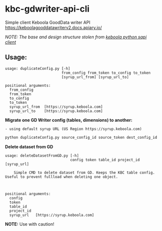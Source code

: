 
# kbc-gdwriter-api-cli
Simple client Keboola GoodData writer API https://keboolagooddatawriterv2.docs.apiary.io/

*NOTE: The base and design structure stolen from [keboola python sapi client](https://github.com/keboola/sapi-python-client)* 

## Usage:
```
usage: duplicateConfig.py [-h]
                          from_config from_token to_config to_token
                          [syrup_url_from] [syrup_url_to]

positional arguments:
  from_config
  from_token
  to_config
  to_token
  syrup_url_from  [https://syrup.keboola.com]
  syrup_url_to    [https://syrup.keboola.com]

```

**Migrate one GD Writer config (tables, dimensions) to another:** 

	- using default syrup URL (US Region https://syrup.keboola.com)
```python
python duplicateConfig.py source_config_id source_token dest_config_id dest_token
```

**Delete dataset from GD**

```
usage: deleteDatasetFromGD.py [-h]
                              config token table_id project_id [syrup_url]

    Simple CMD to delete dataset from GD. Keeps the KBC table config. Useful to prevent fullload when deleting one object.



positional arguments:
  config
  token
  table_id
  project_id
  syrup_url   [https://syrup.keboola.com]
  ```
  
  **NOTE:** Use with caution!